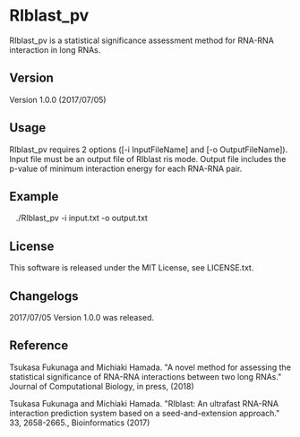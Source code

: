 # RIblast_pv
RIblast_pv is a statistical significance assessment method for RNA-RNA interaction in long RNAs.

## Version
Version 1.0.0 (2017/07/05)

## Usage
RIblast_pv requires 2 options ([-i InputFileName] and [-o OutputFileName]). Input file must be an output file of RIblast ris mode. Output file includes the p-value of minimum interaction energy for each RNA-RNA pair.

## Example
    ./RIblast_pv -i input.txt -o output.txt

## License
This software is released under the MIT License, see LICENSE.txt.

## Changelogs  
2017/07/05 Version 1.0.0 was released.

## Reference
Tsukasa Fukunaga and Michiaki Hamada. "A novel method for assessing the statistical significance of RNA-RNA interactions between two long RNAs."  Journal of Computational Biology, in press, (2018) 

Tsukasa Fukunaga and Michiaki Hamada. "RIblast: An ultrafast RNA-RNA interaction prediction system based on a seed-and-extension approach." 33, 2658-2665., Bioinformatics (2017)
